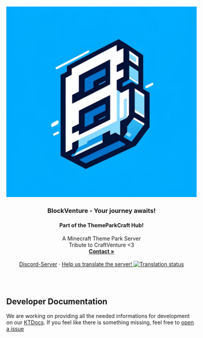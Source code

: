 <br />
<div align="center">
  <a href="https://discord.gg/m27MDData7">
    <img src=".github/assets/blockventure.jpg" alt="Logo">
  </a>

<h3 align="center">BlockVenture - Your journey awaits!</h3>
<h4 align="center">Part of the ThemeParkCraft Hub!</h4>

  <p align="center">
    A Minecraft Theme Park Server
    <br />
    Tribute to CraftVenture <3
    <br />
    <a href="https://discord.com/users/216487432667791360"><strong>Contact »</strong></a>
    <br />
    <br />
    <a href="https://discord.gg/m27MDData7">Discord-Server</a>
    ·
    <a href="https://weblate.flawcra.cc/engage/blockventureplugin/">
      Help us translate the server!
      <img src="https://weblate.flawcra.cc/widget/blockventureplugin/translations/svg-badge.svg" alt="Translation status" />
    </a>
  </p>

<br />
<br />

</div>


## Developer Documentation

We are working on providing all the needed informations for development on our [KTDocs](https://docs.blockventuremc.net).
If you feel like there is something missing, feel free to [open a issue](https://github.com/BlockVentureMC/BlockVenturePlugin/issues/new)
